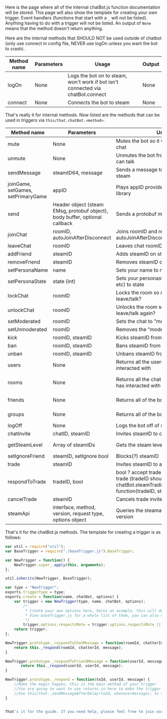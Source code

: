 Here is the page where all of the internal chatBot.js function documentation will be stored. This page will also show the template for creating your own trigger. Event handlers (functions that start with a `_` will not be listed). Anything having to do with a trigger will not be listed. An output of `None` means that the method doesn't return anything.

Here are the internal methods that SHOULD NOT be used outside of chatbot (only use connect in config file, NEVER use logOn unless you want the bot to crash).

| Method name | Parameters | Usage | Output 
--------------|------------|-------|-------
| logOn       | None       | Logs the bot on to steam, won't work if bot isn't connected via chatBot.connect | None
| connect     | None       | Connects the bot to steam | None

That's really it for internal methods. Now listed are the methods that can be used in triggers via `this/that.chatBot.<method>`.

| Method name | Parameters | Usage | Output
--------------|------------|-------|-------
mute          | None       | Mutes the bot so it won't talk in a group chat | None
unmute        | None       | Unmutes the bot from a muted state so it can talk | None
sendMessage   | steamID64, message | Sends a message to steamID64 over steam | None
joinGame, setGames, setPrimaryGame      | appID      | Plays appID provided the bot has it in its library | None
send          | Header object (steam EMsg, protobuf object), body buffer, optional callback | Sends a protobuf message to steam | None
joinChat      | roomID, autoJoinAfterDisconnect | Joins roomID and reconnects after autoJoinAfterDisconnect ms | None
leaveChat     | roomID | Leaves chat roomID | None
addFriend     | steamID | Adds steamID on steam | None
removeFriend | steamID | Removes steamID on steam | None
setPersonaName | name | Sets your name to name | None
setPersonaState | state (int) | Sets your personastate (online, away, etc) to state | None
lockChat | roomID | Locks the room so no one can leave/talk? | None
unlockChat | roomID | Unlocks the room so people can leave/talk again? | None
setModerated | roomID | Sets the chat to "moderated" | None
setUnmoderated | roomID | Removes the "moderated" state | None
kick | roomID, steamID | Kicks steamID from roomID | None
ban | roomID, steamID | Bans steamID from roomID | None
unban | roomID, steamID | Unbans steamID from roomID | None
users | None | Returns all the users that the bot has interacted with | List of users
rooms | None | Returns all the chat rooms that the bot has interacted with | List of chat rooms
friends | None | Returns all of the bot's friends | List of friends
groups | None | Returns all of the bot's groups | List of groups
logOff | None | Logs the bot off of steam | None
chatInvite | chatID, steamID | Invites steamID to chatID | None
getSteamLevel | Array of steamIDs | Gets the steam level of steamIDs | Levels object 
setIgnoreFriend | steamID, setIgnore bool | Blocks(?) steamID | None
trade | steamID | Invites steamID to a trade | None
respondToTrade | tradeID, bool | bool ? accept trade from user : deny trade (tradeID should ALWAYS be from chatBot.steamTrading.on('tradePropsed', function(tradeID, steamID) { ... }); | None
cancelTrade | steamID | Cancels trade invite to steamID | None
steamApi | interface, method, version, request type, options object | Queries the steamapi (omit leading 0s in version | Promise


That's it for the chatBot.js methods. The template for creating a trigger is as follows:
```javascript
var util = require("util");
var BaseTrigger = require("./baseTrigger.js").BaseTrigger;

var NewTrigger = function() {
	NewTrigger.super_.apply(this, arguments);
};

util.inherits(NewTrigger, BaseTrigger);

var type = "NewTrigger";
exports.triggerType = type;
exports.create = function(name, chatBot, options) {
	var trigger = new NewTrigger(type, name, chatBot, options);
        /*
         * Create your own options here, heres an example, this will determine whether it respects chatBot.mute
         * View baseTrigger.js for a whole list of them, you can also define your own
         */
        trigger.options.respectsMute = trigger.options.respectsMute || false
	return trigger;
};

NewTrigger.prototype._respondToChatMessage = function(roomId, chatterId, message) { //responds to a group chat message
	return this._respond(roomId, chatterId, message);
}

NewTrigger.prototype._respondToFriendMessage = function(userId, message) { //responds to a friend message
       return this._respond(userId, userId, message);
}

NewTrigger.prototype._respond = function(toId, userId, message) {
    //Make the magic happen, this is the main method of your trigger
    //You are going to want to use returns in here to make the trigger stop when it needs to
    //Use this/that._sendMessageAfterDelay(toId, whatevermessage); to send a message to the id of toId
}


That's it for the guide. If you need help, please feel free to join our [chatbot development chat (aka botopia)[http://steamcommunity.com/groups/steam-chat-bot]. Thanks for reading, and have fun developing your own triggers!